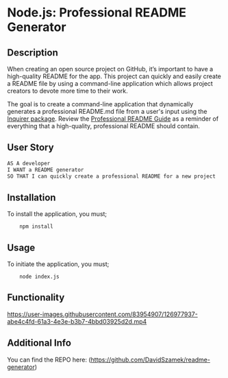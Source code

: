 # Node.js: Professional README Generator

## Description

When creating an open source project on GitHub, it’s important to have a high-quality README for the app. This project can quickly and easily create a README file by using a command-line application which allows project creators to devote more time to their work.

The goal is to create a command-line application that dynamically generates a professional README.md file from a user's input using the [Inquirer package](https://www.npmjs.com/package/inquirer). Review the [Professional README Guide](https://coding-boot-camp.github.io/full-stack/github/professional-readme-guide) as a reminder of everything that a high-quality, professional README should contain. 

## User Story

```md
AS A developer
I WANT a README generator
SO THAT I can quickly create a professional README for a new project
```

## Installation

To install the application, you must;

```
	npm install 
```

## Usage

To initiate the application, you must;

```
	node index.js 
```

## Functionality

https://user-images.githubusercontent.com/83954907/126977937-abe4c4fd-61a3-4e3e-b3b7-4bbd03925d2d.mp4

## Additional Info

You can find the REPO here: (https://github.com/DavidSzamek/readme-generator)

